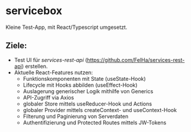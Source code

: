# servicebox

Kleine Test-App, mit React/Typescript umgesetzt.

## Ziele:

- Test UI für _services-rest-api_ (https://github.com/FelHa/services-rest-api) erstellen.
- Aktuelle React-Features nutzen:
  - Funktionskomponenten mit State (useState-Hook)
  - Lifecycle mit Hooks abbilden (useEffect-Hook)
  - Auslagerung generischer Logik mithilfe von Generics
  - API-Zugriff via Axios
  - globaler Store mittels useReducer-Hook und Actions
  - globaler Provider mittels createContext- und useContext-Hook
  - Filterung und Paginierung von Serverdaten
  - Authentifizierung und Protected Routes mittels JW-Tokens
